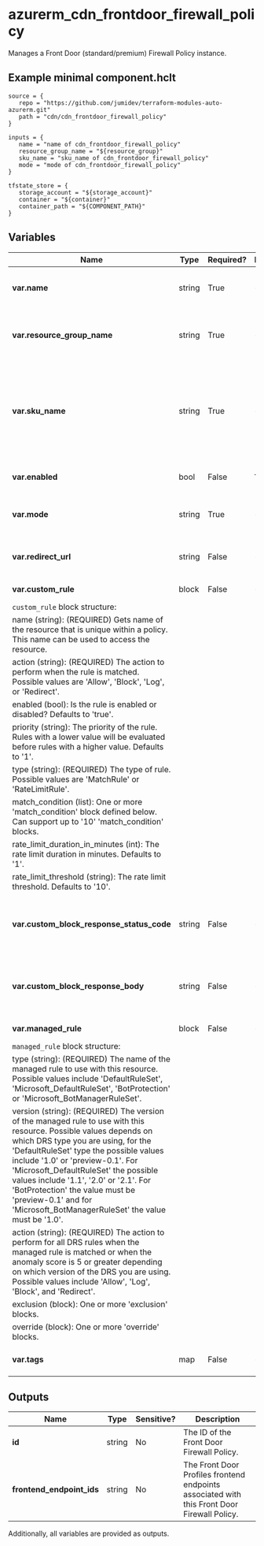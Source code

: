 # azurerm_cdn_frontdoor_firewall_policy

Manages a Front Door (standard/premium) Firewall Policy instance.

## Example minimal component.hclt

```hcl
source = {
   repo = "https://github.com/jumidev/terraform-modules-auto-azurerm.git" 
   path = "cdn/cdn_frontdoor_firewall_policy" 
}

inputs = {
   name = "name of cdn_frontdoor_firewall_policy" 
   resource_group_name = "${resource_group}" 
   sku_name = "sku_name of cdn_frontdoor_firewall_policy" 
   mode = "mode of cdn_frontdoor_firewall_policy" 
}

tfstate_store = {
   storage_account = "${storage_account}" 
   container = "${container}" 
   container_path = "${COMPONENT_PATH}" 
}

```

## Variables

| Name | Type | Required? |  Default  |  possible values |  Description |
| ---- | ---- | --------- |  ----------- | ----------- | ----------- |
| **var.name** | string | True | -  |  -  |  The name of the policy. Changing this forces a new resource to be created. | 
| **var.resource_group_name** | string | True | -  |  -  |  The name of the resource group. Changing this forces a new resource to be created. | 
| **var.sku_name** | string | True | -  |  `Standard_AzureFrontDoor`, `Premium_AzureFrontDoor`  |  The sku's pricing tier for this Front Door Firewall Policy. Possible values include `Standard_AzureFrontDoor` or `Premium_AzureFrontDoor`. Changing this forces a new resource to be created. | 
| **var.enabled** | bool | False | `True`  |  -  |  Is the Front Door Firewall Policy enabled? Defaults to `true`. | 
| **var.mode** | string | True | -  |  `Detection`, `Prevention`  |  The Front Door Firewall Policy mode. Possible values are `Detection`, `Prevention`. | 
| **var.redirect_url** | string | False | -  |  -  |  If action type is redirect, this field represents redirect URL for the client. | 
| **var.custom_rule** | block | False | -  |  -  |  One or more `custom_rule` blocks. | 
| `custom_rule` block structure: || 
|   name (string): (REQUIRED) Gets name of the resource that is unique within a policy. This name can be used to access the resource. ||
|   action (string): (REQUIRED) The action to perform when the rule is matched. Possible values are 'Allow', 'Block', 'Log', or 'Redirect'. ||
|   enabled (bool): Is the rule is enabled or disabled? Defaults to 'true'. ||
|   priority (string): The priority of the rule. Rules with a lower value will be evaluated before rules with a higher value. Defaults to '1'. ||
|   type (string): (REQUIRED) The type of rule. Possible values are 'MatchRule' or 'RateLimitRule'. ||
|   match_condition (list): One or more 'match_condition' block defined below. Can support up to '10' 'match_condition' blocks. ||
|   rate_limit_duration_in_minutes (int): The rate limit duration in minutes. Defaults to '1'. ||
|   rate_limit_threshold (string): The rate limit threshold. Defaults to '10'. ||
| **var.custom_block_response_status_code** | string | False | -  |  `200`, `403`, `405`, `406`, `429`  |  If a `custom_rule` block's action type is `block`, this is the response status code. Possible values are `200`, `403`, `405`, `406`, or `429`. | 
| **var.custom_block_response_body** | string | False | -  |  -  |  If a `custom_rule` block's action type is `block`, this is the response body. The body must be specified in base64 encoding. | 
| **var.managed_rule** | block | False | -  |  -  |  One or more `managed_rule` blocks. | 
| `managed_rule` block structure: || 
|   type (string): (REQUIRED) The name of the managed rule to use with this resource. Possible values include 'DefaultRuleSet', 'Microsoft_DefaultRuleSet', 'BotProtection' or 'Microsoft_BotManagerRuleSet'. ||
|   version (string): (REQUIRED) The version of the managed rule to use with this resource. Possible values depends on which DRS type you are using, for the 'DefaultRuleSet' type the possible values include '1.0' or 'preview-0.1'. For 'Microsoft_DefaultRuleSet' the possible values include '1.1', '2.0' or '2.1'. For 'BotProtection' the value must be 'preview-0.1' and for 'Microsoft_BotManagerRuleSet' the value must be '1.0'. ||
|   action (string): (REQUIRED) The action to perform for all DRS rules when the managed rule is matched or when the anomaly score is 5 or greater depending on which version of the DRS you are using. Possible values include 'Allow', 'Log', 'Block', and 'Redirect'. ||
|   exclusion (block): One or more 'exclusion' blocks. ||
|   override (block): One or more 'override' blocks. ||
| **var.tags** | map | False | -  |  -  |  A mapping of tags to assign to the Front Door Firewall Policy. | 



## Outputs

| Name | Type | Sensitive? | Description |
| ---- | ---- | --------- | --------- |
| **id** | string | No  | The ID of the Front Door Firewall Policy. | 
| **frontend_endpoint_ids** | string | No  | The Front Door Profiles frontend endpoints associated with this Front Door Firewall Policy. | 

Additionally, all variables are provided as outputs.
